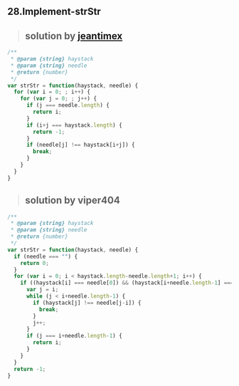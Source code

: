 ## 28.Implement-strStr
> ## solution by [jeantimex](https://discuss.leetcode.com/topic/18839/elegant-java-solution)

```javascript
/**
 * @param {string} haystack
 * @param {string} needle
 * @return {number}
 */
var strStr = function(haystack, needle) {
  for (var i = 0; ; i++) {
    for (var j = 0; ; j++) {
      if (j === needle.length) {
        return i;
      }
      if (i+j === haystack.length) {
        return -1;
      }
      if (needle[j] !== haystack[i+j]) {
        break;
      }
    }
  }
}
```
> ## solution by viper404

```javascript
/**
 * @param {string} haystack
 * @param {string} needle
 * @return {number}
 */
var strStr = function(haystack, needle) {
  if (needle === "") {
    return 0;
  }
  for (var i = 0; i < haystack.length-needle.length+1; i++) {
    if ((haystack[i] === needle[0]) && (haystack[i+needle.length-1] === needle[needle.length-1])) {
      var j = i;
      while (j < i+needle.length-1) {
        if (haystack[j] !== needle[j-i]) {
          break;
        }
        j++;
      }
      if (j === i+needle.length-1) {
        return i;
      }
    }
  }
  return -1;
}
```
